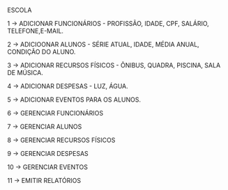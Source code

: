 ESCOLA

1 -> ADICIONAR FUNCIONÁRIOS  - PROFISSÃO, IDADE, CPF, SALÁRIO, TELEFONE,E-MAIL.

2 -> ADICIOONAR ALUNOS - SÉRIE ATUAL, IDADE, MÉDIA ANUAL, CONDIÇÃO DO ALUNO.

3 -> ADICIONAR RECURSOS FÍSICOS - ÔNIBUS, QUADRA, PISCINA, SALA DE MÚSICA.

4 -> ADICIONAR DESPESAS - LUZ, ÁGUA.

5 -> ADICIONAR EVENTOS PARA OS ALUNOS.

6 -> GERENCIAR FUNCIONÁRIOS

7 -> GERENCIAR ALUNOS

8 -> GERENCIAR RECURSOS FÍSICOS

9 -> GERENCIAR DESPESAS

10 -> GERENCIAR EVENTOS

11 -> EMITIR RELATÓRIOS
